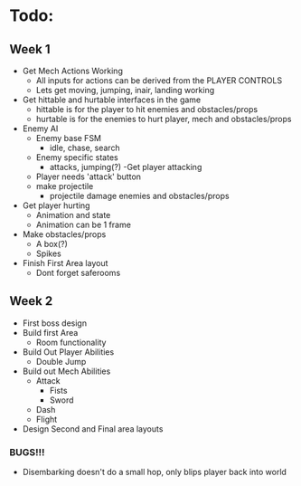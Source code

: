 # Todo:

## Week 1
- Get Mech Actions Working
	- All inputs for actions can be derived from the PLAYER CONTROLS
	- Lets get moving, jumping, inair, landing working
- Get hittable and hurtable interfaces in the game
	- hittable is for the player to hit enemies and obstacles/props
	- hurtable is for the enemies to hurt player, mech and obstacles/props
- Enemy AI
	- Enemy base FSM
		- idle, chase, search
	- Enemy specific states
		- attacks, jumping(?)
-Get player attacking
	- Player needs 'attack' button
	- make projectile
		- projectile damage enemies and obstacles/props
- Get player hurting
	- Animation and state
	- Animation can be 1 frame
- Make obstacles/props
	- A box(?)
	- Spikes
- Finish First Area layout
	- Dont forget saferooms
	
## Week 2
- First boss design
- Build first Area
	- Room functionality
- Build Out Player Abilities
	- Double Jump
- Build out Mech Abilities
	- Attack
		- Fists
		- Sword
	- Dash
	- Flight
- Design Second and Final area layouts

### BUGS!!!
- Disembarking doesn't do a small hop, only blips player back into world